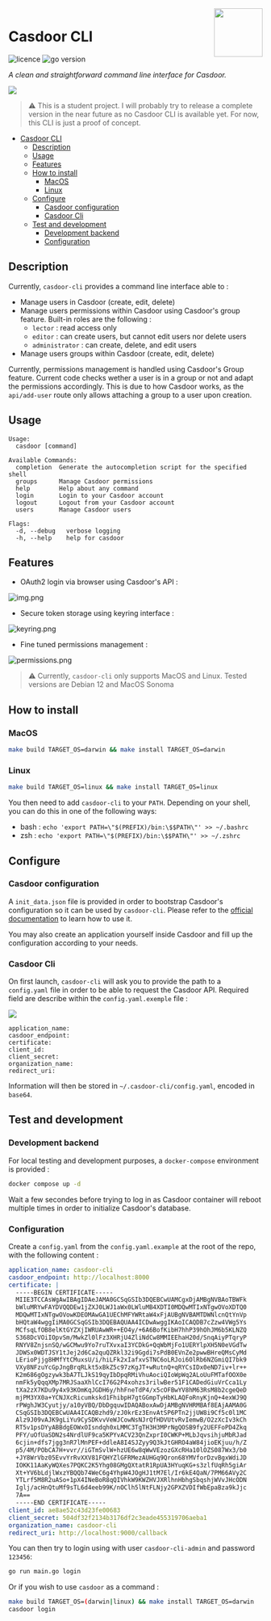 <img src="img/logo.png" align="right" height="96"/>

# Casdoor CLI

![licence](https://img.shields.io/badge/licence-GPLv3-lightgray)
![go version](https://img.shields.io/badge/go_version-1.22.0-green)

*A clean and straightforward command line interface for Casdoor.*

![](img/t-rec.gif)

> ⚠️ This is a student project. I will probably try to release a complete version in the near future as no Casdoor CLI is available yet. For now, this CLI is just a proof of concept.

<!-- TOC -->
* [Casdoor CLI](#casdoor-cli)
  * [Description](#description)
  * [Usage](#usage)
  * [Features](#features)
  * [How to install](#how-to-install)
    * [MacOS](#macos)
    * [Linux](#linux)
  * [Configure](#configure)
    * [Casdoor configuration](#casdoor-configuration)
    * [Casdoor Cli](#casdoor-cli-1)
  * [Test and development](#test-and-development)
    * [Development backend](#development-backend)
    * [Configuration](#configuration)
<!-- TOC -->

## Description

Currently, `casdoor-cli` provides a command line interface able to : 

- Manage users in Casdoor (create, edit, delete)
- Manage users permissions within Casdoor using Casdoor's group feature. Built-in roles are the following :
    - `lector` : read access only
    - `editor` : can create users, but cannot edit users nor delete users
    - `administrator`  : can create, delete, and edit users
- Manage users groups within Casdoor (create, edit, delete)

Currently, permissions management is handled using Casdoor's Group feature. Current code checks wether a user is in a group or not and adapt the permissions accordingly. This is due to how Casdoor works, as the `api/add-user` route only allows attaching a group to a user upon creation. 

## Usage

```
Usage:
  casdoor [command]

Available Commands:
  completion  Generate the autocompletion script for the specified shell
  groups      Manage Casdoor permissions
  help        Help about any command
  login       Login to your Casdoor account
  logout      Logout from your Casdoor account
  users       Manage Casdoor users

Flags:
  -d, --debug   verbose logging
  -h, --help    help for casdoor

```

## Features

- OAuth2 login via browser using Casdoor's API : 

![img.png](img/screenshoot.png)

- Secure token storage using keyring interface :

![keyring.png](img/screenshoot_1.png)

- Fine tuned permissions management :

![permissions.png](img/screenshoot_2.png)

> ⚠️ Currently, `casdoor-cli` only supports MacOS and Linux. Tested versions are Debian 12 and MacOS Sonoma

## How to install

### MacOS

```bash
make build TARGET_OS=darwin && make install TARGET_OS=darwin
```

### Linux

```bash
make build TARGET_OS=linux && make install TARGET_OS=linux
```

You then need to add `casdoor-cli` to your `PATH`. Depending on your shell, you can do this in one of the following ways:

- bash : `echo 'export PATH=\"$(PREFIX)/bin:\$$PATH\"' >> ~/.bashrc`
- zsh : `echo 'export PATH=\"$(PREFIX)/bin:\$$PATH\"' >> ~/.zshrc`

## Configure

### Casdoor configuration

A `init_data.json` file is provided in order to bootstrap Casdoor's configuration so it can be used by `casdoor-cli`. Please refer to the [official documentation](https://casdoor.org/docs/deployment/data-initialization/) to learn how to use it.

You may also create an application yourself inside Casdoor and fill up the configuration according to your needs.

### Casdoor Cli

On first launch, `casdoor-cli` will ask you to provide the path to a `config.yaml` file in order to be able to request the Casdoor API. Required field are describe within the `config.yaml.exemple` file : 

![](img/screenshoot_3.png)

```
application_name:
casdoor_endpoint:
certificate:
client_id:
client_secret:
organization_name:
redirect_uri:
```

Information will then be stored in `~/.casdoor-cli/config.yaml`, encoded in `base64`.

## Test and development

### Development backend

For local testing and development purposes, a `docker-compose` environment is provided : 

```bash
docker compose up -d
```

Wait a few secondes before trying to log in as Casdoor container will reboot multiple times in order to initialize Casdoor's database.

### Configuration

Create a `config.yaml` from the `config.yaml.example` at the root of the repo, with the following content :

```yaml
application_name: casdoor-cli
casdoor_endpoint: http://localhost:8000
certificate: |
  -----BEGIN CERTIFICATE-----
  MIIE3TCCAsWgAwIBAgIDAeJAMA0GCSqGSIb3DQEBCwUAMCgxDjAMBgNVBAoTBWFk
  bWluMRYwFAYDVQQDEw1jZXJ0LWJ1aWx0LWluMB4XDTI0MDQwMTIxNTgwOVoXDTQ0
  MDQwMTIxNTgwOVowKDEOMAwGA1UEChMFYWRtaW4xFjAUBgNVBAMTDWNlcnQtYnVp
  bHQtaW4wggIiMA0GCSqGSIb3DQEBAQUAA4ICDwAwggIKAoICAQDB7cZzw4VWg5Ys
  MCfsqLfOB8elKtGYZXjIWRUAwWR++EO4y/+6A6BofKibH7hhP39hOhJM6b5KLNZQ
  S368DcVOiIOpvSm/MwkZl0lFz3XHRjU4ZliNdCw8MMIEEhaH20d/SnqAiyPTqryP
  RNYV8ZnjsnSQ/wGCMwu9Yo7ruTXvxaI3YCDkG+QqWbMjFo1UERYlpXH5N0eVGdTw
  JDWSx0WDTJSY1tJej2d6Ca2quQZRkl32i9Ggdi7sPdB0EVnZe2pwwBHreQMsCyMd
  LErioPjjg8HMfYtCMuxsU/i/hiLFk2xIafxvSTNC6oLRJoi6OlRb6NZGmiQI7bk9
  VXy8NFzuYcGpJngBrqRLkt5xBkZ5c97zKgJT+wRutnQ+qRYCsIDx0eND7iv+lr++
  K2m686gOgzywk3bA7TLJkS19qyIbDpqRMiVhuAociQIoWpWq2ALoUuFMTafOOX0e
  nmFk5yQqqXMp7MRJSaaXhlCcI76G2P4xohzs3rilwBer51F1CADedGiuVrCca1Ly
  tXa2zX7KDu9y4x93KOmKqJGDH6y/hhFneTdP4/x5cOFBwYV8hM63RsM8b2cgeQeD
  mjPM3YX0a+YCNJXcRicumkskd1FhibpH7gtGGmpTyHbKLAQFoRnyKjnQ+4exWJ9Q
  rPWghJW3Cyutjy/a10yVBQ/DbDgquwIDAQABoxAwDjAMBgNVHRMBAf8EAjAAMA0G
  CSqGSIb3DQEBCwUAA4ICAQBzhd9/zJ0krEz3EnvAtSP6PTn2jjUW8i9Cf5c0l1MC
  Alz9J09vAJK9gLiYu9CySDKvvVeWJCowNsNJrQfHDVUtvRvIemwB/O2zXcIv3kCh
  RT5v1psDYyABBdgEOWxOIsndqh0xLMMC3TgTH3H3MPrNgQOSB9fy2UEFFoPD4Zkq
  PFY/uOfUaSDN2s4NrdlUF9ca5KPYvACV23QnZxprI0CWKP+MLbJqvsihjuMbRJad
  6cjin+dfs7jgg3nR7lMnPEF+ddleA8I4SJZyy9Q3kJtGHRO4aW84jioEKjuu/h/Z
  p5/4M/PObCA7H+vvr//iGTmSvlW+hzUE6w8qWwVEzozGXcRHa10lOZS087Wx3/b0
  +JY8WrVbz05EvvYrRvXXV81FQHYZlGFRMezAUHGq9Qron68YMVforDzvBgxWdiJD
  IOKK11AaKyWQXes7PQKC2K5Yhg08GMgQXtatR1RpUA3HYuqKG+s3zlfUqRh5giAr
  Xt+YV6bLdjlWxzYBQQb74WeC6g4YhpW4JOgHJ1tM7El/Ir6kE4QaN/7PM66AVy2C
  YTLrf5M8R2uASo+1pX4INeBoR8qQIVhkW9KWZHVJXRlhnHbhgSbqshjWVvJHcODN
  Iglj/acHnQtuMf9sTL6d4eeb99K/nOClh5lNtFLNjy2GPXZVDIfWbEpaBza9kJjc
  7A==
  -----END CERTIFICATE-----
client_id: ae8ae52c43d23fe00683
client_secret: 504df32f2134b3176df2c3eade455319706aeba1
organization_name: casdoor-cli
redirect_uri: http://localhost:9000/callback
```

You can then try to login using with user `casdoor-cli-admin` and password `123456`: 

```bash
go run main.go login
```

Or if you wish to use `casdoor` as a command : 

```bash
make build TARGET_OS=(darwin|linux) && make install TARGET_OS=darwin
casdoor login
```

